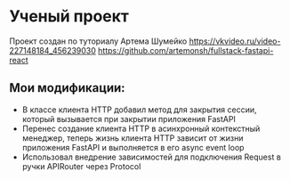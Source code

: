 # Ученый проект
Проект создан по туториалу Артема Шумейко 
https://vkvideo.ru/video-227148184_456239030
https://github.com/artemonsh/fullstack-fastapi-react

## Мои модификации:
* В классе клиента HTTP добавил метод для закрытия сессии, который вызывается при закрытии приложения FastAPI
* Перенес создание клиента HTTP в асинхронный контекстный менеджер, теперь жизнь клиента HTTP зависит от жизни приложения FastAPI и выполняется в его async event loop
* Использовал внедрение зависимостей для подключения Request в ручки APIRouter через Protocol
